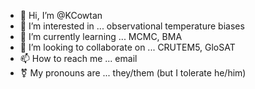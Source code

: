 - 👋 Hi, I’m @KCowtan
- 👀 I’m interested in ... observational temperature biases
- 🌱 I’m currently learning ... MCMC, BMA
- 💞️ I’m looking to collaborate on ... CRUTEM5, GloSAT
- 📫 How to reach me ... email
- ⚧ My pronouns are ... they/them (but I tolerate he/him)

<!---
KCowtan/KCowtan is a ✨ special ✨ repository because its `README.md` (this file) appears on your GitHub profile.
You can click the Preview link to take a look at your changes.
--->
